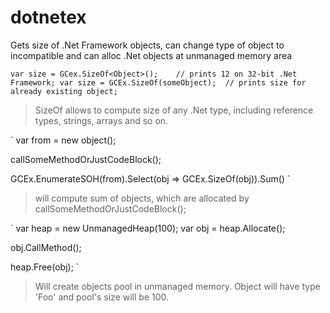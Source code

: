 dotnetex
========

Gets size of .Net Framework objects, can change type of object to incompatible and can alloc .Net objects at unmanaged memory area

`
   var size = GCex.SizeOf<Object>();    // prints 12 on 32-bit .Net Framework;
   var size = GCEx.SizeOf(someObject);  // prints size for already existing object;
`
> SizeOf allows to compute size of any .Net type, including reference types, strings, arrays and so on.

`
  var from = new object();
  
  callSomeMethodOrJustCodeBlock();
  
  GCEx.EnumerateSOH(from).Select(obj => GCEx.SizeOf(obj)).Sum()
`
> will compute sum of objects, which are allocated by callSomeMethodOrJustCodeBlock();

`
  var heap = new UnmanagedHeap<Foo>(100);
  var obj = heap.Allocate();
  
  obj.CallMethod();
  
  heap.Free(obj);
`
> Will create objects pool in unmanaged memory. Object will have type 'Foo' and pool's size will be 100.
